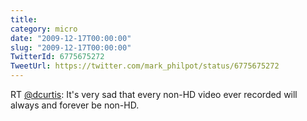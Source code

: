 ```yaml
---
title: 
category: micro
date: "2009-12-17T00:00:00"
slug: "2009-12-17T00:00:00"
TwitterId: 6775675272
TweetUrl: https://twitter.com/mark_philpot/status/6775675272
---
```


RT [@dcurtis](https://twitter.com/dcurtis): It's very sad that every non-HD
video ever recorded will always and forever be non-HD.
